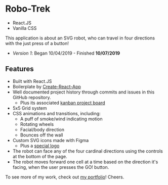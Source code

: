 # Robo-Trek

* React.JS
* Vanilla CSS

This application is about an SVG robot, who can travel in four directions with the just press of a button!

* *Version 1*: Began 10/04/2019 - Finished **10/07/2019**

## Features

* Built with React.JS
* Boilerplate by [Create-React-App](https://create-react-app.dev/)
* Well documented project history through commits and issues in this GitHub repository.
  * Plus its associated [kanban project board](https://github.com/users/kylewjackson/projects/5)
* 5x5 Grid system
* CSS animations and transitions, including:
  * A puff of smoke/wind indicating motion
  * Rotating wheels
  * Facial/body direction
  * Bounces off the wall
* Custom SVG icons made with Figma
  * Plus a [special logo](https://bellroy.com/)
* The robot can face any of the four cardinal directions using the controls at the bottom of the page.
* The robot moves forward one cell at a time based on the direction it's facing, when the user presses the GO! button.

To see more of my work, check out [my portfolio](https://www.kylejackson.dev)! Cheers.
